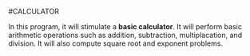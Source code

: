 #CALCULATOR

In this program, it will stimulate a **basic calculator**. It will
perform basic arithmetic operations such as addition,
subtraction, multiplacation, and division. It will also
compute square root and exponent problems. 
